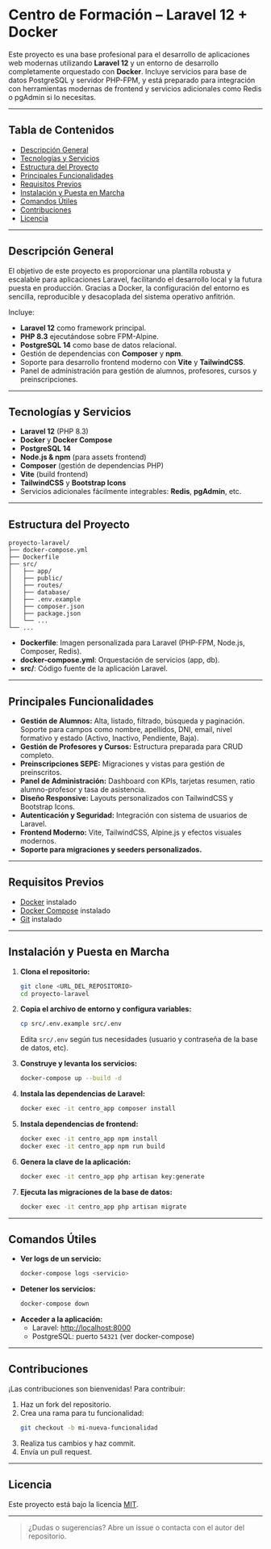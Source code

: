 # Centro de Formación – Laravel 12 + Docker

Este proyecto es una base profesional para el desarrollo de aplicaciones web modernas utilizando **Laravel 12** y un entorno de desarrollo completamente orquestado con **Docker**. Incluye servicios para base de datos PostgreSQL y servidor PHP-FPM, y está preparado para integración con herramientas modernas de frontend y servicios adicionales como Redis o pgAdmin si lo necesitas.

---

## Tabla de Contenidos

- [Descripción General](#descripción-general)
- [Tecnologías y Servicios](#tecnologías-y-servicios)
- [Estructura del Proyecto](#estructura-del-proyecto)
- [Principales Funcionalidades](#principales-funcionalidades)
- [Requisitos Previos](#requisitos-previos)
- [Instalación y Puesta en Marcha](#instalación-y-puesta-en-marcha)
- [Comandos Útiles](#comandos-útiles)
- [Contribuciones](#contribuciones)
- [Licencia](#licencia)

---

## Descripción General

El objetivo de este proyecto es proporcionar una plantilla robusta y escalable para aplicaciones Laravel, facilitando el desarrollo local y la futura puesta en producción. Gracias a Docker, la configuración del entorno es sencilla, reproducible y desacoplada del sistema operativo anfitrión.

Incluye:
- **Laravel 12** como framework principal.
- **PHP 8.3** ejecutándose sobre FPM-Alpine.
- **PostgreSQL 14** como base de datos relacional.
- Gestión de dependencias con **Composer** y **npm**.
- Soporte para desarrollo frontend moderno con **Vite** y **TailwindCSS**.
- Panel de administración para gestión de alumnos, profesores, cursos y preinscripciones.

---

## Tecnologías y Servicios

- **Laravel 12** (PHP 8.3)
- **Docker** y **Docker Compose**
- **PostgreSQL 14**
- **Node.js & npm** (para assets frontend)
- **Composer** (gestión de dependencias PHP)
- **Vite** (build frontend)
- **TailwindCSS** y **Bootstrap Icons**
- Servicios adicionales fácilmente integrables: **Redis**, **pgAdmin**, etc.

---

## Estructura del Proyecto

```
proyecto-laravel/
├── docker-compose.yml
├── Dockerfile
├── src/
│   ├── app/
│   ├── public/
│   ├── routes/
│   ├── database/
│   ├── .env.example
│   ├── composer.json
│   ├── package.json
│   └── ...
└── ...
```

- **Dockerfile**: Imagen personalizada para Laravel (PHP-FPM, Node.js, Composer, Redis).
- **docker-compose.yml**: Orquestación de servicios (app, db).
- **src/**: Código fuente de la aplicación Laravel.

---

## Principales Funcionalidades

- **Gestión de Alumnos:** Alta, listado, filtrado, búsqueda y paginación. Soporte para campos como nombre, apellidos, DNI, email, nivel formativo y estado (Activo, Inactivo, Pendiente, Baja).
- **Gestión de Profesores y Cursos:** Estructura preparada para CRUD completo.
- **Preinscripciones SEPE:** Migraciones y vistas para gestión de preinscritos.
- **Panel de Administración:** Dashboard con KPIs, tarjetas resumen, ratio alumno-profesor y tasa de asistencia.
- **Diseño Responsive:** Layouts personalizados con TailwindCSS y Bootstrap Icons.
- **Autenticación y Seguridad:** Integración con sistema de usuarios de Laravel.
- **Frontend Moderno:** Vite, TailwindCSS, Alpine.js y efectos visuales modernos.
- **Soporte para migraciones y seeders personalizados.**

---

## Requisitos Previos

- [Docker](https://docs.docker.com/get-docker/) instalado
- [Docker Compose](https://docs.docker.com/compose/install/) instalado
- [Git](https://git-scm.com/) instalado

---

## Instalación y Puesta en Marcha

1. **Clona el repositorio:**
    ```bash
    git clone <URL_DEL_REPOSITORIO>
    cd proyecto-laravel
    ```

2. **Copia el archivo de entorno y configura variables:**
    ```bash
    cp src/.env.example src/.env
    ```
    Edita `src/.env` según tus necesidades (usuario y contraseña de la base de datos, etc).

3. **Construye y levanta los servicios:**
    ```bash
    docker-compose up --build -d
    ```

4. **Instala las dependencias de Laravel:**
    ```bash
    docker exec -it centro_app composer install
    ```

5. **Instala dependencias de frontend:**
    ```bash
    docker exec -it centro_app npm install
    docker exec -it centro_app npm run build
    ```

6. **Genera la clave de la aplicación:**
    ```bash
    docker exec -it centro_app php artisan key:generate
    ```

7. **Ejecuta las migraciones de la base de datos:**
    ```bash
    docker exec -it centro_app php artisan migrate
    ```

---

## Comandos Útiles

- **Ver logs de un servicio:**
    ```bash
    docker-compose logs <servicio>
    ```
- **Detener los servicios:**
    ```bash
    docker-compose down
    ```
- **Acceder a la aplicación:**
    - Laravel: [http://localhost:8000](http://localhost:8000)
    - PostgreSQL: puerto `54321` (ver docker-compose)

---

## Contribuciones

¡Las contribuciones son bienvenidas! Para contribuir:

1. Haz un fork del repositorio.
2. Crea una rama para tu funcionalidad:
    ```bash
    git checkout -b mi-nueva-funcionalidad
    ```
3. Realiza tus cambios y haz commit.
4. Envía un pull request.

---

## Licencia

Este proyecto está bajo la licencia [MIT](LICENSE).

---

> ¿Dudas o sugerencias? Abre un issue o contacta con el autor del repositorio.